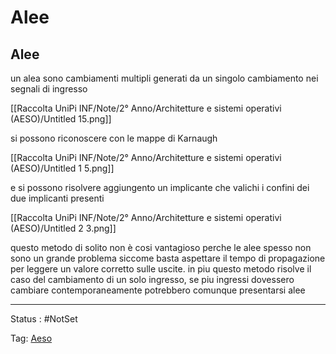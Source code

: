 # Alee

## Alee

un alea  sono cambiamenti multipli generati da un singolo cambiamento nei segnali di ingresso

[[Raccolta UniPi INF/Note/2° Anno/Architetture e sistemi operativi (AESO)/Untitled 15.png]]

si possono riconoscere con le mappe di Karnaugh

[[Raccolta UniPi INF/Note/2° Anno/Architetture e sistemi operativi (AESO)/Untitled 1 5.png]]

e si possono risolvere aggiungento un implicante che valichi i confini dei due implicanti presenti

[[Raccolta UniPi INF/Note/2° Anno/Architetture e sistemi operativi (AESO)/Untitled 2 3.png]]

questo metodo di solito non è cosi vantagioso perche le alee spesso non sono un grande problema siccome basta aspettare il tempo di propagazione per leggere un valore corretto sulle uscite. in piu questo metodo risolve il caso del cambiamento di un solo ingresso, se piu ingressi dovessero cambiare contemporaneamente potrebbero comunque presentarsi alee

---

Status : #NotSet

Tag: [Aeso](../../../Architetture%20e%20sistemi%20operativi%20(AESO)%201e0e264228a748feabc5de07d5a770db.md)
